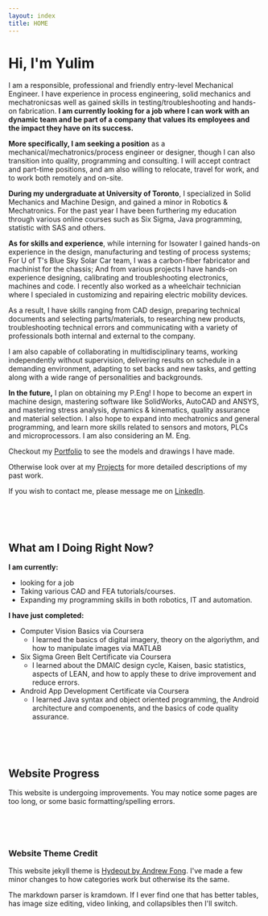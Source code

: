 ```yaml
---
layout: index
title: HOME
---
```


# Hi, I'm Yulim
I am a responsible, professional and friendly entry-level Mechanical Engineer. I have experience in process engineering, solid mechanics and mechatronicsas well as  gained skills in testing/troubleshooting and hands-on fabrication. **I am currently looking for a job where I can work with an dynamic team and be part of a company that values its employees and the impact they have on its success.**

**More specifically, I am seeking a position** as a mechanical/mechatronics/process engineer or designer, though I can also transition into quality, programming and consulting. I will accept contract and part-time positions, and am also willing to relocate, travel for work, and to work both remotely and on-site.

**During my undergraduate at University of Toronto**, I specialized in Solid Mechanics and Machine Design, and gained a minor in Robotics & Mechatronics. For the past year I have been furthering my education through various online courses such as Six Sigma, Java programming, statistic with SAS and others.

**As for skills and experience**, while interning for Isowater I gained hands-on experience in the design, manufacturing and testing of process systems; For U of T's Blue Sky Solar Car team, I was a carbon-fiber fabricator and machinist for the chassis; And from various projects I have hands-on experience designing, calibrating and troubleshooting electronics, machines and code. I recently also worked as a wheelchair technician where I specialed in customizing and repairing electric mobility devices.

As a result, I have skills ranging from CAD design, preparing technical documents and selecting parts/materials, to researching new products, troubleshooting technical errors and communicating with a variety of professionals both internal and external to the company.

I am also capable of collaborating in multidisciplinary teams, working independently without supervision, delivering results on schedule in a demanding environment, adapting to set backs and new tasks, and getting along with a wide range of personalities and backgrounds. 

**In the future,** I plan on obtaining my P.Eng! I hope to become an expert in machine design, mastering software like SolidWorks, AutoCAD and ANSYS, and mastering stress analysis, dynamics & kinematics, quality assurance and material selection. I also hope to expand into mechatronics and general programming, and learn more skills related to sensors and motors, PLCs and microprocessors. I am also considering an M. Eng. 
 

[comment]: # ( More details on what i was at iso?? )


Checkout my [Portfolio](/CAD_Portfolio.md) to see the models and drawings I have made. 

Otherwise look over at my [Projects](category/projects.md) for more detailed descriptions of my past work.

If you wish to contact me, please message me on [LinkedIn](https://www.linkedin.com/in/leeyulim/).

[comment]: # ( Add link to outside???? )
[comment]: # ( Might change blurb details later )

<p>&nbsp;</p> 
<p>&nbsp;</p> 

## What am I Doing Right Now?

**I am currently:**
- looking for a job
- Taking various CAD and FEA tutorials/courses.
- Expanding my programming skills in both robotics, IT and automation.


**I have just completed:**
- Computer Vision Basics via Coursera
  - I learned the basics of digital imagery, theory on the algoriythm, and how to manipulate images via MATLAB
- Six Sigma Green Belt Certificate via Coursera
  - I learned about the DMAIC design cycle, Kaisen, basic statistics, aspects of LEAN, and how to apply these to drive improvement and reduce errors.
- Android App Development Certificate via Coursera
  - I learned Java syntax and object oriented programming, the Android architecture and compoenents, and the basics of code quality assurance.


<p>&nbsp;</p> 
<p>&nbsp;</p> 

## Website Progress
This website is undergoing improvements. You may notice some pages are too long, or some basic formatting/spelling errors. 


<p>&nbsp;</p> 
<p>&nbsp;</p> 

### Website Theme Credit
This website jekyll theme is [Hydeout by Andrew Fong](https://github.com/fongandrew/hydeout). I've made a few minor changes to how categories work but otherwise its the same.

The markdown parser is kramdown. If I ever find one that has better tables, has image size editing, video linking, and collapsibles then I'll switch.

